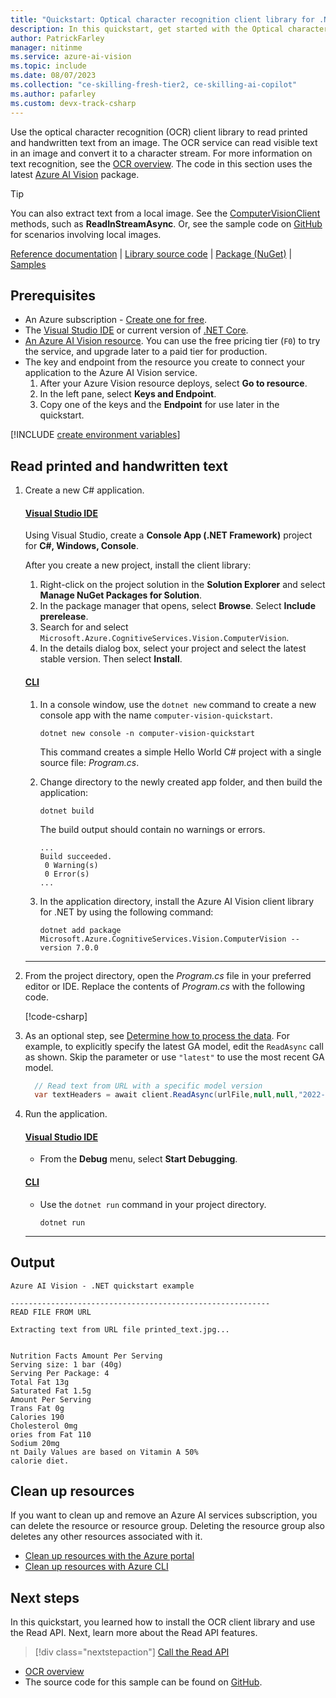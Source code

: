 ```yaml
---
title: "Quickstart: Optical character recognition client library for .NET"
description: In this quickstart, get started with the Optical character recognition client library for .NET.
author: PatrickFarley
manager: nitinme
ms.service: azure-ai-vision
ms.topic: include
ms.date: 08/07/2023
ms.collection: "ce-skilling-fresh-tier2, ce-skilling-ai-copilot"
ms.author: pafarley
ms.custom: devx-track-csharp
---
```

 
<a name="HOLTop"></a>

Use the optical character recognition (OCR) client library to read printed and handwritten text from an image. The OCR service can read visible text in an image and convert it to a character stream. For more information on text recognition, see the [OCR overview](../../overview-ocr.md). The code in this section uses the latest [Azure AI Vision](https://www.nuget.org/packages/Microsoft.Azure.CognitiveServices.Vision.ComputerVision/) package.

> [!TIP]
> You can also extract text from a local image. See the [ComputerVisionClient](/dotnet/api/microsoft.azure.cognitiveservices.vision.computervision.computervisionclient) methods, such as **ReadInStreamAsync**. Or, see the sample code on [GitHub](https://github.com/Azure-Samples/cognitive-services-quickstart-code/blob/master/dotnet/ComputerVision/ComputerVisionQuickstart.cs#162) for scenarios involving local images.

[Reference documentation](/dotnet/api/overview/azure/computer-vision) | [Library source code](https://github.com/Azure/azure-sdk-for-net/tree/master/sdk/cognitiveservices/Vision.ComputerVision) | [Package (NuGet)](https://www.nuget.org/packages/Microsoft.Azure.CognitiveServices.Vision.ComputerVision/) | [Samples](/samples/browse/?products=azure&terms=computer-vision)

## Prerequisites

- An Azure subscription - [Create one for free](https://azure.microsoft.com/free/cognitive-services/).
- The [Visual Studio IDE](https://visualstudio.microsoft.com/vs/) or current version of [.NET Core](https://dotnet.microsoft.com/download/dotnet-core).
- <a href="https://portal.azure.com/#create/Microsoft.CognitiveServicesComputerVision" title="create a Vision resource" target="_blank">An Azure AI Vision resource</a>. You can use the free pricing tier (`F0`) to try the service, and upgrade later to a paid tier for production.
- The key and endpoint from the resource you create to connect your application to the Azure AI Vision service.
  1. After your Azure Vision resource deploys, select **Go to resource**.
  1. In the left pane, select **Keys and Endpoint**.
  1. Copy one of the keys and the **Endpoint** for use later in the quickstart.

[!INCLUDE [create environment variables](../environment-variables.md)]

## Read printed and handwritten text

1. Create a new C# application.

    #### [Visual Studio IDE](#tab/visual-studio)

    Using Visual Studio, create a **Console App (.NET Framework)** project for **C#, Windows, Console**.

    After you create a new project, install the client library:

    1. Right-click on the project solution in the **Solution Explorer** and select **Manage NuGet Packages for Solution**.
    1. In the package manager that opens, select **Browse**. Select **Include prerelease**.
    1. Search for and select `Microsoft.Azure.CognitiveServices.Vision.ComputerVision`.
    1. In the details dialog box, select your project and select the latest stable version. Then select **Install**.

    #### [CLI](#tab/cli)

    1. In a console window, use the `dotnet new` command to create a new console app with the name `computer-vision-quickstart`.

       ```console
       dotnet new console -n computer-vision-quickstart
       ```

       This command creates a simple Hello World C# project with a single source file: *Program.cs*.

    1. Change directory to the newly created app folder, and then build the application:

       ```console
       dotnet build
       ```

       The build output should contain no warnings or errors.

       ```output
       ...
       Build succeeded.
        0 Warning(s)
        0 Error(s)
       ...
       ```

    1. In the application directory, install the Azure AI Vision client library for .NET by using the following command:

       ```console
       dotnet add package Microsoft.Azure.CognitiveServices.Vision.ComputerVision --version 7.0.0
       ```

    ---

1. From the project directory, open the *Program.cs* file in your preferred editor or IDE. Replace the contents of *Program.cs* with the following code.

   [!code-csharp[](~/cognitive-services-quickstart-code/dotnet/ComputerVision/ComputerVisionQuickstart-single.cs?name=snippet_single)]

1. As an optional step, see [Determine how to process the data](../../how-to/call-read-api.md#determine-how-to-process-the-data-optional). For example, to explicitly specify the latest GA model, edit the `ReadAsync` call as shown. Skip the parameter or use `"latest"` to use the most recent GA model.

   ```csharp
     // Read text from URL with a specific model version
     var textHeaders = await client.ReadAsync(urlFile,null,null,"2022-04-30");
   ```

1. Run the application.

   #### [Visual Studio IDE](#tab/visual-studio)

   - From the **Debug** menu, select **Start Debugging**.

   #### [CLI](#tab/cli)

   - Use the `dotnet run` command in your project directory.

     ```dotnet
     dotnet run
     ```

   ---

## Output

```output
Azure AI Vision - .NET quickstart example

----------------------------------------------------------
READ FILE FROM URL

Extracting text from URL file printed_text.jpg...


Nutrition Facts Amount Per Serving
Serving size: 1 bar (40g)
Serving Per Package: 4
Total Fat 13g
Saturated Fat 1.5g
Amount Per Serving
Trans Fat 0g
Calories 190
Cholesterol 0mg
ories from Fat 110
Sodium 20mg
nt Daily Values are based on Vitamin A 50%
calorie diet.
```

## Clean up resources

If you want to clean up and remove an Azure AI services subscription, you can delete the resource or resource group. Deleting the resource group also deletes any other resources associated with it.

- [Clean up resources with the Azure portal](../../../multi-service-resource.md?pivots=azportal#clean-up-resources)
- [Clean up resources with Azure CLI](../../../multi-service-resource.md?pivots=azcli#clean-up-resources)

## Next steps

In this quickstart, you learned how to install the OCR client library and use the Read API. Next, learn more about the Read API features.

> [!div class="nextstepaction"]
>[Call the Read API](../../how-to/call-read-api.md)

- [OCR overview](../../overview-ocr.md)
- The source code for this sample can be found on [GitHub](https://github.com/Azure-Samples/cognitive-services-quickstart-code/blob/master/dotnet/ComputerVision/ComputerVisionQuickstart.cs).
